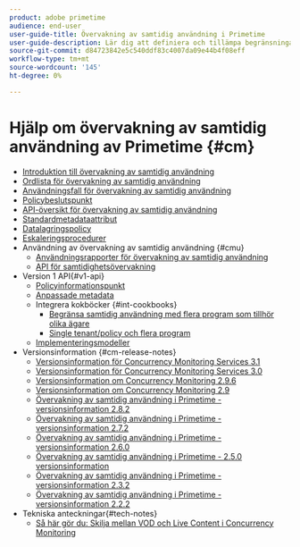 ```yaml
---
product: adobe primetime
audience: end-user
user-guide-title: Övervakning av samtidig användning i Primetime
user-guide-description: Lär dig att definiera och tillämpa begränsningar för samtidig användning i flera program.
source-git-commit: d84723842e5c540ddf83c4007da09e44b4f08eff
workflow-type: tm+mt
source-wordcount: '145'
ht-degree: 0%

---
```



# Hjälp om övervakning av samtidig användning av Primetime {#cm}

+ [Introduktion till övervakning av samtidig användning](cm-home.md)
+ [Ordlista för övervakning av samtidig användning](cm-glossary.md)
+ [Användningsfall för övervakning av samtidig användning](cm-use-cases.md)
+ [Policybeslutspunkt](cm-policy-decision-point.md)
+ [API-översikt för övervakning av samtidig användning](cm-api-overview.md)
+ [Standardmetadataattribut](standard-metadata-attributes.md)
+ [Datalagringspolicy](data-retention-policy.md)
+ [Eskaleringsprocedurer](cm-escalation-procedures.md)
+ Användning av övervakning av samtidig användning {#cmu}
   + [Användningsrapporter för övervakning av samtidig användning](cm-usage-reports.md)
   + [API för samtidighetsövervakning](cmu-api.md)
+ Version 1 API{#v1-api}
   + [Policyinformationspunkt](policy-info-pt-versionone.md)
   + [Anpassade metadata](custom-metadata.md)
   + Integrera kokböcker {#int-cookbooks}
      + [Begränsa samtidig användning med flera program som tillhör olika ägare](restrict-concurr-usage-mult-apps.md)
      + [Single tenant/policy och flera program](single-tenant-policy-mult-app.md)
   + [Implementeringsmodeller](implementation-models.md)
+ Versionsinformation {#cm-release-notes}
   + [Versionsinformation för Concurrency Monitoring Services 3.1](rn-cm-services-31.md)
   + [Versionsinformation för Concurrency Monitoring Services 3.0](rn-cm-services-30.md)
   + [Versionsinformation om Concurrency Monitoring 2.9.6](rn-cm-296.md)
   + [Versionsinformation om Concurrency Monitoring 2.9](rn-cm-29.md)
   + [Övervakning av samtidig användning i Primetime - versionsinformation 2.8.2](rn-cm-282.md)
   + [Övervakning av samtidig användning i Primetime - versionsinformation 2.7.2](rn-cm-272.md)
   + [Övervakning av samtidig användning i Primetime - versionsinformation 2.6.0](rn-cm-260.md)
   + [Övervakning av samtidig användning i Primetime - 2.5.0 versionsinformation](rn-cm-250.md)
   + [Övervakning av samtidig användning i Primetime - versionsinformation 2.3.2](rn-cm-232.md)
   + [Övervakning av samtidig användning i Primetime - versionsinformation 2.2.2](rn-cm-222.md)
+ Tekniska anteckningar{#tech-notes}
   + [Så här gör du: Skilja mellan VOD och Live Content i Concurrency Monitoring](vod-live-dist.md)
<!--    + [Usage reports](usage-rep-versionone.md) -->

